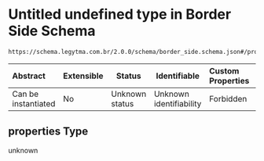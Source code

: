 # Untitled undefined type in Border Side Schema

```txt
https://schema.legytma.com.br/2.0.0/schema/border_side.schema.json#/properties
```




| Abstract            | Extensible | Status         | Identifiable            | Custom Properties | Additional Properties | Access Restrictions | Defined In                                                                            |
| :------------------ | ---------- | -------------- | ----------------------- | :---------------- | --------------------- | ------------------- | ------------------------------------------------------------------------------------- |
| Can be instantiated | No         | Unknown status | Unknown identifiability | Forbidden         | Allowed               | none                | [border_side.schema.json\*](../schema/border_side.schema.json) |

## properties Type

unknown
